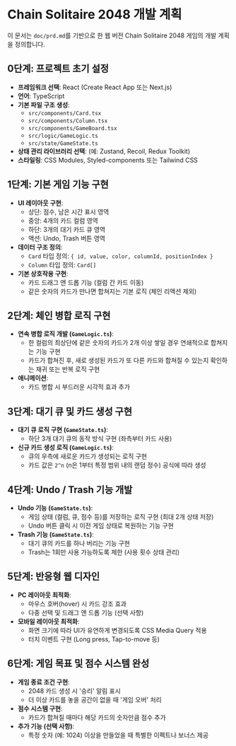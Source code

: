 # Chain Solitaire 2048 개발 계획

이 문서는 `doc/prd.md`를 기반으로 한 웹 버전 Chain Solitaire 2048 게임의 개발 계획을 정의합니다.

## 0단계: 프로젝트 초기 설정

-   **프레임워크 선택**: React (Create React App 또는 Next.js)
-   **언어**: TypeScript
-   **기본 파일 구조 생성**:
    -   `src/components/Card.tsx`
    -   `src/components/Column.tsx`
    -   `src/components/GameBoard.tsx`
    -   `src/logic/GameLogic.ts`
    -   `src/state/GameState.ts`
-   **상태 관리 라이브러리 선택**: (예: Zustand, Recoil, Redux Toolkit)
-   **스타일링**: CSS Modules, Styled-components 또는 Tailwind CSS

## 1단계: 기본 게임 기능 구현

-   **UI 레이아웃 구현**:
    -   상단: 점수, 남은 시간 표시 영역
    -   중앙: 4개의 카드 컬럼 영역
    -   하단: 3개의 대기 카드 큐 영역
    -   액션: Undo, Trash 버튼 영역
-   **데이터 구조 정의**:
    -   `Card` 타입 정의: `{ id, value, color, columnId, positionIndex }`
    -   `Column` 타입 정의: `Card[]`
-   **기본 상호작용 구현**:
    -   카드 드래그 앤 드롭 기능 (컬럼 간 카드 이동)
    -   같은 숫자의 카드가 만나면 합쳐지는 기본 로직 (체인 리액션 제외)

## 2단계: 체인 병합 로직 구현

-   **연속 병합 로직 개발 (`GameLogic.ts`)**:
    -   한 컬럼의 최상단에 같은 숫자의 카드가 2개 이상 쌓일 경우 연쇄적으로 합쳐지는 기능 구현
    -   카드가 합쳐진 후, 새로 생성된 카드가 또 다른 카드와 합쳐질 수 있는지 확인하는 재귀 또는 반복 로직 구현
-   **애니메이션**:
    -   카드 병합 시 부드러운 시각적 효과 추가

## 3단계: 대기 큐 및 카드 생성 구현

-   **대기 큐 로직 구현 (`GameState.ts`)**:
    -   하단 3개 대기 큐의 동작 방식 구현 (좌측부터 카드 사용)
-   **신규 카드 생성 로직 (`GameLogic.ts`)**:
    -   큐의 우측에 새로운 카드가 생성되는 로직 구현
    -   카드 값은 `2^n` (n은 1부터 특정 범위 내의 랜덤 정수) 공식에 따라 생성

## 4단계: Undo / Trash 기능 개발

-   **Undo 기능 (`GameState.ts`)**:
    -   게임 상태 (컬럼, 큐, 점수 등)를 저장하는 로직 구현 (최대 2개 상태 저장)
    -   Undo 버튼 클릭 시 이전 게임 상태로 복원하는 기능 구현
-   **Trash 기능 (`GameState.ts`)**:
    -   대기 큐의 카드를 하나 버리는 기능 구현
    -   Trash는 1회만 사용 가능하도록 제한 (사용 횟수 상태 관리)

## 5단계: 반응형 웹 디자인

-   **PC 레이아웃 최적화**:
    -   마우스 호버(hover) 시 카드 강조 효과
    -   다중 선택 및 드래그 앤 드롭 기능 (선택 사항)
-   **모바일 레이아웃 최적화**:
    -   화면 크기에 따라 UI가 유연하게 변경되도록 CSS Media Query 적용
    -   터치 이벤트 구현 (Long press, Tap-to-move 등)

## 6단계: 게임 목표 및 점수 시스템 완성

-   **게임 종료 조건 구현**:
    -   2048 카드 생성 시 '승리' 알림 표시
    -   더 이상 카드를 놓을 공간이 없을 때 '게임 오버' 처리
-   **점수 시스템 구현**:
    -   카드가 합쳐질 때마다 해당 카드의 숫자만큼 점수 추가
-   **추가 기능 (선택 사항)**:
    -   특정 숫자 (예: 1024) 이상을 만들었을 때 특별한 이펙트나 보너스 제공 